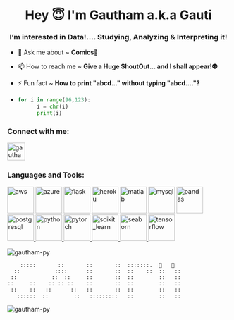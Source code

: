 <h1 align="center">Hey 😇 I'm Gautham a.k.a Gauti</h1>
<h3 align="center">I’m interested in Data!.... Studying, Analyzing & Interpreting it!</h3>

- 💬 Ask me about ~ **Comics📗**

- 📫 How to reach me ~ **Give a Huge ShoutOut... and I shall appear!👽**

- ⚡ Fun fact ~ **How to print "abcd..." without typing "abcd...."?**
- ```python
  for i in range(96,123):
        i = chr(i)
        print(i) 
  ```  



<h3 align="left">Connect with me:</h3>
<p align="left">
<a href="https://linkedin.com/in/gauthamr-" target="blank"><img align="center" src="https://raw.githubusercontent.com/rahuldkjain/github-profile-readme-generator/master/src/images/icons/Social/linked-in-alt.svg" alt="gauthamr-" height="40" width="40" /></a>
</p>





<h3 align="left">Languages and Tools:</h3>
<p align="left"> <a href="https://aws.amazon.com" target="_blank" rel="noreferrer"> <img src="https://raw.githubusercontent.com/devicons/devicon/master/icons/amazonwebservices/amazonwebservices-original-wordmark.svg" alt="aws" width="60" height="60"/> </a> <a href="https://azure.microsoft.com/en-in/" target="_blank" rel="noreferrer"> <img src="https://www.vectorlogo.zone/logos/microsoft_azure/microsoft_azure-icon.svg" alt="azure" width="60" height="60"/> </a> <a href="https://flask.palletsprojects.com/" target="_blank" rel="noreferrer"> <img src="https://www.vectorlogo.zone/logos/pocoo_flask/pocoo_flask-icon.svg" alt="flask" width="60" height="60"/> </a> <a href="https://heroku.com" target="_blank" rel="noreferrer"> <img src="https://www.vectorlogo.zone/logos/heroku/heroku-icon.svg" alt="heroku" width="60" height="60"/> </a> <a href="https://www.mathworks.com/" target="_blank" rel="noreferrer"> <img src="https://upload.wikimedia.org/wikipedia/commons/2/21/Matlab_Logo.png" alt="matlab" width="60" height="60"/> </a> <a href="https://www.mysql.com/" target="_blank" rel="noreferrer"> <img src="https://raw.githubusercontent.com/devicons/devicon/master/icons/mysql/mysql-original-wordmark.svg" alt="mysql" width="60" height="60"/> </a> <a href="https://pandas.pydata.org/" target="_blank" rel="noreferrer"> <img src="https://raw.githubusercontent.com/devicons/devicon/2ae2a900d2f041da66e950e4d48052658d850630/icons/pandas/pandas-original.svg" alt="pandas" width="60" height="60"/> </a> <a href="https://www.postgresql.org" target="_blank" rel="noreferrer"> <img src="https://raw.githubusercontent.com/devicons/devicon/master/icons/postgresql/postgresql-original-wordmark.svg" alt="postgresql" width="60" height="60"/> </a> <a href="https://www.python.org" target="_blank" rel="noreferrer"> <img src="https://raw.githubusercontent.com/devicons/devicon/master/icons/python/python-original.svg" alt="python" width="60" height="60"/> </a> <a href="https://pytorch.org/" target="_blank" rel="noreferrer"> <img src="https://www.vectorlogo.zone/logos/pytorch/pytorch-icon.svg" alt="pytorch" width="60" height="60"/> </a> <a href="https://scikit-learn.org/" target="_blank" rel="noreferrer"> <img src="https://upload.wikimedia.org/wikipedia/commons/0/05/Scikit_learn_logo_small.svg" alt="scikit_learn" width="60" height="60"/> </a> <a href="https://seaborn.pydata.org/" target="_blank" rel="noreferrer"> <img src="https://seaborn.pydata.org/_images/logo-mark-lightbg.svg" alt="seaborn" width="60" height="60"/> </a> <a href="https://www.tensorflow.org" target="_blank" rel="noreferrer"> <img src="https://www.vectorlogo.zone/logos/tensorflow/tensorflow-icon.svg" alt="tensorflow" width="60" height="60"/> </a> </p>



<p>&nbsp;<img align="left" src="https://github-readme-stats.vercel.app/api?username=gautham-py&show_icons=true&locale=en" alt="gautham-py" /></p> 

```
    :::::       ::       ::       ::  :::::::.  🤍   🤍
  ::           ::::      ::       ::  ::    ::  ::   ::
 ::           ::  ::     ::       ::  ::        ::   ::  
::     ::    :: :: ::    ::       ::  ::        ::   ::   
 ::    ::   ::      ::   ::       ::  ::        ::   ::   
   ::::::  ::        ::   :::::::::   ::        ::   :: 
```



<p> <img align="left" src="https://github-readme-streak-stats.herokuapp.com/?user=gautham-py&theme=highcontrast&border=008000&stroke=008000" alt="gautham-py" /> </p>

<!---
/Gautham-Py is a ✨ special ✨ repository because its `README.md` (this file) appears on your GitHub profile.
You can click the Preview link to take a look at your changes.
--->

